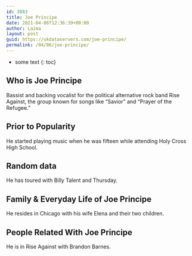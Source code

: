 ```yaml
---
id: 3883
title: Joe Principe
date: 2021-04-06T12:36:39+00:00
author: Laima
layout: post
guid: https://ukdataservers.com/joe-principe/
permalink: /04/06/joe-principe/
---
```


* some text
{: toc}


## Who is Joe Principe
                  
                  
                  
Bassist and backing vocalist for the political alternative rock band Rise Against, the group known for songs like &#8220;Savior&#8221; and &#8220;Prayer of the Refugee.&#8221;
                  
              
            
              
            
                
                
                
## Prior to Popularity
                  
                  
                  
He started playing music when he was fifteen while attending Holy Cross High School.
                  
              
            
              
            
                
                
                
## Random data
                  
                  
                  
He has toured with Billy Talent and Thursday.
                  
              
            
              
            
                
                
                
## Family & Everyday Life of Joe Principe
                  
                  
                  
He resides in Chicago with his wife Elena and their two children.
                  
              
            
              
            
                
                
                
## People Related With Joe Principe
                  
                  
                  
He is in Rise Against with Brandon Barnes.
                  
              
            
              
            
                
              
            
              
              
            
            
              
            
          
          
          